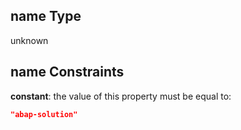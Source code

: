 ## name Type

unknown

## name Constraints

**constant**: the value of this property must be equal to:

```json
"abap-solution"
```
